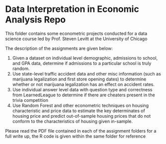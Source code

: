 # Data Interpretation in Economic Analysis Repo

This folder contains some econometric projects conducted for a data science course led by Prof. Steven Levitt at the University of Chicago

The description of the assignments are given below:

1) Given a dataset on individual level demographic, admissions to school, and GPA data, determine if admissions to a particular school is truly random.
2) Use state-level traffic accident data and other misc information (such as marijuana legalization and first store opening dates) to determine whether or not marijuana legalization has an effect on accident rates.
3) Use individual answer level data with question type and correctness from LearnedLeague to determine if there are cheaters present in the trivia competition
4) Use Random Forest and other econometric techniques on housing characteristic and price data to estimate the key determinates of housing price and predict out-of-sample housing prices that do not conform to the characteristics of housing given in-sample.

Please read the PDF file contained in each of the assignment folders for a full write up, the R code is given within the same folder for reference 

